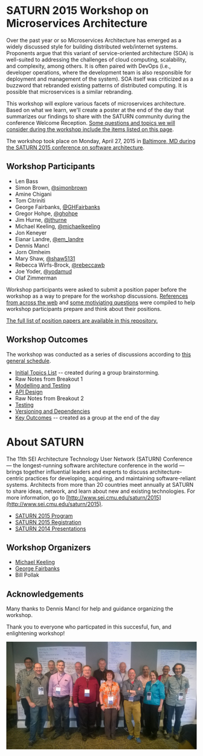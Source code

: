 # SATURN 2015 Workshop on Microservices Architecture

Over the past year or so Microservices Architecture has emerged as a widely discussed style for building distributed web/internet systems.  Proponents argue that this variant of service-oriented architecture (SOA) is well-suited to addressing the challenges of cloud computing, scalability, and complexity, among others.  It is often paired with DevOps (i.e., developer operations, where the development team is also responsible for deployment and management of the system).  SOA itself was criticized as a buzzword that rebranded existing patterns of distributed computing.  It is possible that microservices is a similar rebranding.

This workshop will explore various facets of microservices architecture.  Based on what we learn, we'll create a poster at the end of the day that summarizes our findings to share with the SATURN community during the conference Welcome Reception. [Some questions and topics we will consider during the workshop include the items listed on this page](questions.md).

The workshop took place on Monday, April 27, 2015 in [Baltimore, MD during the SATURN 2015 conference on software architecture](http://www.sei.cmu.edu/saturn/2015/).

## Workshop Participants

* Len Bass
* Simon Brown, [@simonbrown](https://twitter.com/simonbrown)
* Amine Chigani
* Tom Citriniti
* George Fairbanks, [@GHFairbanks](https://twitter.com/GHFairbanks)
* Gregor Hohpe, [@ghohpe](https://twitter.com/ghohpe)
* Jim Hurne, [@jthurne](https://twitter.com/jthurne)
* Michael Keeling, [@michaelkeeling](https://twitter.com/michaelkeeling)
* Jon Keneyer
* Eianar Landre, [@em_landre](https://twitter.com/em_landre)
* Dennis Mancl
* Jorn Olmheim
* Mary Shaw, [@shaw5131](https://twitter.com/shaw5131)
* Rebecca Wirfs-Brock, [@rebeccawb](https://twitter.com/rebeccawb)
* Joe Yoder, [@yodamud](https://twitter.com/yodamud)
* Olaf Zimmerman

Workshop participants were asked to submit a position paper before the workshop as a way to prepare for the workshop discussions.  [References from across the web](references.md) and [some motiviating questions](questions.md) were compiled to help workshop participants prepare and think about their positions.

[The full list of position papers are available in this repository.](/saturn2015-position-papers/position-papers-list.md)

## Workshop Outcomes

The workshop was conducted as a series of discussions according to [this general schedule](agenda.md).

* [Initial Topics List](/outcomes/initial-topic-list.md) -- created during a group brainstorming.
* Raw Notes from Breakout 1
 * [Modelling and Testing](/outcomes/raw-notes-modelling-and-patterns.md)
 * [API Design](/outcomes/raw-notes-API-design.md)
* Raw Notes from Breakout 2
 * [Testing](/outcomes/raw-notes-testing.md)
 * [Versioning and Dependencies](/outcomes/raw-notes-versioning-and-dependency.md)
* [Key Outcomes](outcomes/key-outcomes.md) -- created as a group at the end of the day


# About SATURN

The 11th SEI Architecture Technology User Network (SATURN) Conference — the longest-running software architecture conference in the world — brings together influential leaders and experts to discuss architecture-centric practices for developing, acquiring, and maintaining software-reliant systems. Architects from more than 20 countries meet annually at SATURN to share ideas, network, and learn about new and existing technologies. For more information, go to [http://www.sei.cmu.edu/saturn/2015](http://www.sei.cmu.edu/saturn/2015).

- [SATURN 2015 Program](http://www.sei.cmu.edu/saturn/2015/program/index.cfm)
- [SATURN 2015 Registration](http://www.sei.cmu.edu/saturn/2015/registration/index.cfm)
- [SATURN 2014 Presentations](http://www.sei.cmu.edu/saturn/2014/video.cfm)

## Workshop Organizers

* [Michael Keeling](https://github.com/michaelkeeling)
* [George Fairbanks](https://github.com/georgefairbanks) 
* Bill Pollak

## Acknowledgements

Many thanks to Dennis Mancl for help and guidance organizing the workshop.

Thank you to everyone who particpated in this succesful, fun, and enlightening workshop!

![Workshop participants, group picture](/outcomes/images/saturn-2015-workshop-group.jpg)
